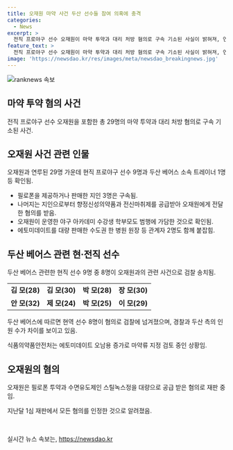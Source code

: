 ```yaml
---
title: 오재원 마약 사건 두산 선수들 참여 의혹에 충격
categories:
  - News
excerpt: >
  전직 프로야구 선수 오재원이 마약 투약과 대리 처방 혐의로 구속 기소된 사실이 밝혀져, 연루된 이들이 총 29명에 달한다. 이 가운데 9명의 현직 프로야구 선수와 두산 베어스 트레이너 1명이 포함되어 있으며, 검찰에 송치됐음. 특히, 현역 두산 베어스 선수 8명과 국가대표 투수 출신 전 프로야구 선수가 연루돼 조사 중이라는 사실이 알려졌다. 이 같은 사건은 충격적인데다, 에토미데이트가 마약류로 지정될 가능성까지 소문이 돌고 있다.
feature_text: >
  전직 프로야구 선수 오재원이 마약 투약과 대리 처방 혐의로 구속 기소된 사실이 밝혀져, 연루된 이들이 총 29명에 달한다. 이 가운데 9명의 현직 프로야구 선수와 두산 베어스 트레이너 1명이 포함되어 있으며, 검찰에 송치됐음. 특히, 현역 두산 베어스 선수 8명과 국가대표 투수 출신 전 프로야구 선수가 연루돼 조사 중이라는 사실이 알려졌다. 이 같은 사건은 충격적인데다, 에토미데이트가 마약류로 지정될 가능성까지 소문이 돌고 있다.
image: 'https://newsdao.kr/res/images/meta/newsdao_breakingnews.jpg'
---
```


<p><img src="https://newsdao.kr/res/images/meta/newsdao_breakingnews.jpg" alt="ranknews 속보" /></p>

<h2 data-ke-size="size26">마약 투약 혐의 사건</h2>

<p data-ke-size="size16">전직 프로야구 선수 오재원을 포함한 총 29명의 마약 투약과 대리 처방 혐의로 구속 기소된 사건.</p>

<h2 data-ke-size="size24">오재원 사건 관련 인물</h2>

<p data-ke-size="size16">오재원과 연루된 29명 가운데 현직 프로야구 선수 9명과 두산 베어스 소속 트레이너 1명 등 확인됨.</p>

<ul>
    <li>필로폰을 제공하거나 판매한 지인 3명은 구속됨.</li>
    <li>나머지는 지인으로부터 향정신성의약품과 전신마취제를 공급받아 오재원에게 전달한 혐의를 받음.</li>
    <li>오재원이 운영한 야구 아카데미 수강생 학부모도 범행에 가담한 것으로 확인됨.</li>
    <li>에토미데이트를 대량 판매한 수도권 한 병원 원장 등 관계자 2명도 함께 붙잡힘.</li>
</ul>

<h2 data-ke-size="size24">두산 베어스 관련 현·전직 선수</h2>

<p data-ke-size="size16">두산 베어스 관련한 현직 선수 9명 중 8명이 오재원과의 관련 사건으로 검찰 송치됨.</p>

<table>
    <tr>
        <td style="text-align: center; height: 17px;"><b>김 모(28)</b></td>
        <td style="text-align: center; height: 17px;"><b>김 모(30)</b></td>
        <td style="text-align: center; height: 17px;"><b>박 모(28)</b></td>
        <td style="text-align: center; height: 17px;"><b>장 모(30)</b></td>
    </tr>
    <tr>
        <td style="text-align: center; height: 17px;"><b>안 모(32)</b></td>
        <td style="text-align: center; height: 17px;"><b>제 모(24)</b></td>
        <td style="text-align: center; height: 17px;"><b>박 모(25)</b></td>
        <td style="text-align: center; height: 17px;"><b>이 모(29)</b></td>
    </tr>
</table>

<p data-ke-size="size16">두산 베어스에 따르면 현역 선수 8명이 혐의로 검찰에 넘겨졌으며, 경찰과 두산 측의 인원 수가 차이를 보이고 있음.</p>

<p data-ke-size="size16">식품의약품안전처는 에토미데이트 오남용 증가로 마약류 지정 검토 중인 상황임.</p>

<h2 data-ke-size="size24">오재원의 혐의</h2>

<p data-ke-size="size16">오재원은 필로폰 투약과 수면유도제인 스틸녹스정을 대량으로 공급 받은 혐의로 재판 중임.</p>

<p data-ke-size="size16">지난달 1심 재판에서 모든 혐의를 인정한 것으로 알려졌음.</p>

<p data-ke-size="size16">&nbsp;</p>
실시간 뉴스 속보는, <a href="https://newsdao.kr" rel="dofollow">https://newsdao.kr</a>


